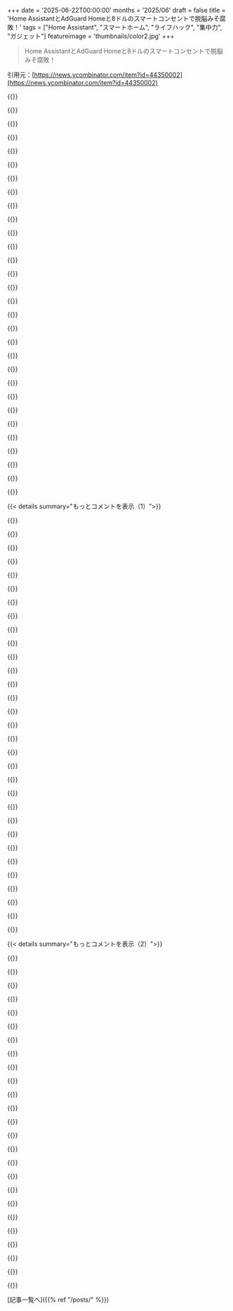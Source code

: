 +++
date = '2025-06-22T00:00:00'
months = '2025/06'
draft = false
title = 'Home AssistantとAdGuard Homeと8ドルのスマートコンセントで脱脳みそ腐敗！'
tags = ["Home Assistant", "スマートホーム", "ライフハック", "集中力", "ガジェット"]
featureimage = 'thumbnails/color2.jpg'
+++

> Home AssistantとAdGuard Homeと8ドルのスマートコンセントで脱脳みそ腐敗！

引用元：[https://news.ycombinator.com/item?id=44350002](https://news.ycombinator.com/item?id=44350002)




{{<matomeQuote body="脳みそ腐敗から気をそらすために、それを助けるための複雑なシステム作って、さらにそれについて記事書くなんて、いかにも HN っぽいね！" userName="userbinator" createdAt="2025/06/22 22:04:33" color="">}}




{{<matomeQuote body="現代の問題には現代的な解決策が必要だよね。<br>真面目な話、気が散ることと集中することはマジ難しい。<br>やる気ある時は全然気が散らないけど、退屈な作業はどんなことでも気が散るんだよなー。" userName="elric" createdAt="2025/06/23 07:14:59" color="">}}




{{<matomeQuote body="俺の場合、一度始めれば大丈夫ってわかってるのに、その日始めるのが辛いんだよ。<br>成長したのに、まだ仕事前に1時間ベッドで脳みそ腐敗見るか準備するか迷うとか、週末 Reddit 何時間も読むとか。<br>始めればいけるけど、始めるのに30～45分かかるって思うだけで、何時間も無駄にしちゃうんだ…。" userName="sigbottle" createdAt="2025/06/23 11:24:02" color="#38d3d3">}}




{{<matomeQuote body="問題は自己規制か、誰かに指示されるか、だよな。<br>自己規律は難しいし意志力が必要。<br>意志力はリソースだと思うけど、誰かに言われた方が楽。<br>ブルーカラーは時間決まってて良いけど、ITホワイトカラー、特に WFH は自分で管理しないと。<br>エンタメもデジタルだから境界線曖昧だし。<br>ブルーカラーになりたい気持ちもわかるわ。" userName="Cthulhu_" createdAt="2025/06/23 12:10:33" color="#785bff">}}




{{<matomeQuote body="マジ同意。<br>工場で働いてたとき、今より大変だったけど、ただ行って仕事するだけだったから超楽だった。" userName="denim_vampire" createdAt="2025/06/23 13:52:04" color="">}}




{{<matomeQuote body="俺も工場からプログラマーになったからわかる！<br>調べたら ADHD だったんだよ。<br>脳みそが壊れてるみたい。<br>ドーパミンとモチベーションの関係が変なんだ。<br>低用量の Adderall が効く人もいるよ。<br>医者に相談してみたら？<br>子供も似てるから、薬なしで対処できるよう手助けしたいな。" userName="avgDev" createdAt="2025/06/23 15:51:50" color="#ff5733">}}




{{<matomeQuote body="最近気づいたんだけど、ハードコアパンク（Poison Idea の Feel The Darkness とか）大音量で聞くと、退屈なタスク乗り越えられるんだ。<br>倦怠感が怒りに変わって「俺がボスだ！」って感じで乗り切る！<br>ハードコアパンク好きなら試してみて。" userName="frereubu" createdAt="2025/06/23 08:06:47" color="">}}




{{<matomeQuote body="俺はそれを”退屈ザル”に何かやらせるって呼んでるよ。<br>そいつが隅っこで楽しそうに小太鼓叩いててくれれば俺は作業できるんだ。" userName="SketchySeaBeast" createdAt="2025/06/23 13:14:43" color="">}}




{{<matomeQuote body="趣味でコード書いてるんだけど、アイデアあっても始めるまでが大変なんだよな。<br>プレッシャーないのに。<br>でも一度始めたら長時間いけるんだけどね。" userName="BrandoElFollito" createdAt="2025/06/23 18:08:51" color="">}}




{{<matomeQuote body="過集中は ADHD や自閉症スペクトラムの特性だけど、中毒もそうだよ。<br>SNS、ネット、ゲームはドーパミンすぐ出るから問題なんだ。<br>短時間オフにするボタンはヘロインをちょっとだけ打つみたいなもん。<br>AAのスポンサーが「ウイスキーちょっと舐めるくらい良いよ」なんて言わないでしょ？<br>ナンセンスだよ。" userName="drvhali" createdAt="2025/06/23 09:41:32" color="#38d3d3">}}




{{<matomeQuote body="なんでやる気出ないの？<br>自分の仕事のほとんどが全く無意味だって気づいてるからじゃない？" userName="anal_reactor" createdAt="2025/06/23 11:21:45" color="">}}




{{<matomeQuote body="テクノロジーが生んだ問題をテクノロジーで解決したがる。<br>人生を構造化しすぎた状態から回復するために、構造的なアプローチを探してるんだよね。" userName="cainxinth" createdAt="2025/06/23 00:33:51" color="">}}




{{<matomeQuote body="それなしじゃ生きられないと思い込み、有害と分かってても手に入れるためどんな手段でも取る人たち。<br>昔は逃げ道だったものが、今や牢獄になったんだ。" userName="AdieuToLogic" createdAt="2025/06/23 02:06:01" color="">}}




{{<matomeQuote body="おい、気候変動でも同じことやってるだろ！<br>「みんな、あと車線一本増やせば全部解決するよ！」みたいな。" userName="lm28469" createdAt="2025/06/23 12:54:37" color="">}}




{{<matomeQuote body="特定の困った行動を抑えるために、強制的なルールを作るのは普通のことだよ。この記事へのコメントは、タバコを止めた人がタバコを持ち歩いてないことをバカにするみたいだね。" userName="_Algernon_" createdAt="2025/06/23 08:23:34" color="">}}




{{<matomeQuote body="この記事は、禁煙したい人が、決められた時間にしかタバコが出ない機械を頑張って作った、みたいに読めたよ。結局、タバコはやめられてないじゃん、て思った。" userName="conductr" createdAt="2025/06/23 19:44:05" color="">}}




{{<matomeQuote body="筆者は話を少し盛ったかもしれないけど、記事は分かりやすくて面白かったよ。ためにもなったし。ドイツ人なのに英語がすごく上手いってのもすごいね。技術ライターとして優秀だよ。ブックマークしたから、また書いてほしいな！HNはそのまま。" userName="gerdesj" createdAt="2025/06/22 23:27:30" color="#ff33a1">}}




{{<matomeQuote body="ありがとう、嬉しいよ！正直、全部本当の話だよ。妻と二人で、庭でRedditやInstagramを1時間も見てるのが嫌でさ。時間の無駄だって分かってるけど、やりたい自分もいるんだよね。葛藤だよ。今回のツールがうまくいくといいな。Neilの記事見て、セットアップとブログ記事を3時間くらいで仕上げたんだ。これでドゥームスクロールを何回か防げれば、時間を無駄にしなくて済むと思って。" userName="remuskaos" createdAt="2025/06/23 05:59:04" color="#ff5c5c">}}




{{<matomeQuote body="あなたはほんと、技術の話を伝えるのが上手いね。うちの夫婦も同じようなことしてるよ。たぶんあなたより年上だけどね（笑）。世界はどんどん変わるし、何が正しいかなんて分からないよね。あなたのやり方はいいと思うし、奥さんも応援してくれてて素敵だよ。いい関係なんだね。大事なものを見失わないで、細かいことは気にしないようにね。" userName="gerdesj" createdAt="2025/06/24 23:46:22" color="#45d325">}}




{{<matomeQuote body="誰かが気が散るのをやめるために作った、ちょっと複雑すぎるシステムについて、この記事を読んでコメントする… これが一番HNっぽい行動だよね ;P" userName="dirkc" createdAt="2025/06/23 07:42:12" color="">}}




{{<matomeQuote body="でもこれ、好きだな！こういうプロジェクトって作るの楽しいし、実際に困ってることを解決できるもんね。きっと筆者と彼女もちゃんと使ってるんじゃないかな。もしルームメイトがネット使い放題にこだわらなかったら、うちでも同じようなDNSフィルタリングやってみたいんだけどなぁ。" userName="s3p" createdAt="2025/06/23 21:03:21" color="">}}




{{<matomeQuote body="時にはこれが一番の気分転換になるんだよね。何かを作るためだけに作るって、なんだか不思議と落ち着く感じがするんだ。" userName="nsgi" createdAt="2025/06/23 07:10:54" color="">}}




{{<matomeQuote body="ずっと簡単なのは、nextDNSを広告ブロックに使うことかな。でもAdGuard Homeだってそこまで難しくないと思うよ。永遠に広告を見せられて脳みそが腐るより、ちょっと頑張る方がマシでしょ。やる価値あると思うな =)" userName="illiac786" createdAt="2025/06/23 11:27:11" color="#45d325">}}




{{<matomeQuote body="特にnextDNSにはタダで使えるプランもあるからね。" userName="smileysteve" createdAt="2025/06/23 13:10:54" color="">}}




{{<matomeQuote body="Home Assistantマジ最高！何年も前、幼児だった息子にお古のデジカメあげたらさ。しばらくして撮った写真見たらゾッとしたんだ。<br>息子、夜中に玄関の鍵開けて外出て、家の外観の写真撮って、また家に戻って鍵閉めてベッドに戻ってたんだよ。それでワイヤレスドアセンサー買って、夜10時から朝6時の間にトリガーされたら部屋の電気つく自動化作ったんだ。<br>後でこれを発展させて、今じゃ子供が家から出れるドアや窓全部にセンサー付けてる（4人子供いるからね）。これって泥棒が入ってくるドア窓と同じだから、家を空ける時は遠隔通知もしてくれる警報システムとしても使えるんだ。<br>一番良いのは、Home Assistantだと特定のアプリやエコシステムに縛られないことだね。うちのドア窓センサーと電球は違うメーカーだけど、全部一つのアプリで操作できるんだ。" userName="polivier" createdAt="2025/06/22 22:42:38" color="#ff33a1">}}




{{<matomeQuote body="個人的に、君のコメントで一番面白かったのがここだよ：<br>＞うちの幼児が夜中に家から出て外の写真撮って（夜中に！）、また家に戻って鍵閉めてベッドに戻ったんだ。<br>その幼児に、なんでそんなことしたのか聞いたことある？幼児がそんなことまでする思考プロセス、夜中に家の外の写真がそんなに欲しかったなんて。それはかなりのレベルの好奇心だよ、育むべきだね。<br>うちの子も同じくらいの年齢の頃、そんな変わり者な一面はあったけど、多分「暗闇」を怖がりすぎただろうな（あと、うちは買った時からセキュリティシステムが付いてて、今でも時々うっかり作動させちゃうから、子供たちもそれ知ってたと思う）。" userName="BLKNSLVR" createdAt="2025/06/23 00:34:54" color="">}}




{{<matomeQuote body="結果は期待通りじゃないかもだけどね。うちのもっと小さかったいとこが、村で夜中に中庭で誰かと遊んでるって言ってたんだ。ほとんど喋れなかった頃から。家族の他の幼児2人も同じこと言ってたらしい。幽霊みたいで怖い話だけど、俺は信じてない。誰かが怖い話で子供を外に出さないようにした結果、そう思い込んじゃったんじゃないかって思ってるよ。" userName="litmus-pit-git" createdAt="2025/06/23 04:50:14" color="">}}




{{<matomeQuote body="なんでそんなことしたか覚えているか分からないけど、彼の年齢で一人で家を出るべきじゃないってことはハッキリ言ったよ。でも好奇心に関しては、危険じゃない限り子供たちが自分のやり方で世界を探検するのを基本的にさせてるんだ。そして「危険」っていうのは、「一生残るようなダメージ」だと理解してるんだよ（例えば、目を失うようなことは危険だけど、指を折るようなことは危険じゃない）。" userName="polivier" createdAt="2025/06/23 11:27:01" color="">}}




{{<matomeQuote body="うちの子は3歳児の視点からすれば、完全にまともな理由でやるね。<br>幸い、問題のドアには古いセキュリティチェーンが付いてて、時間の経過と期待だけで持ってるようなもんだけど、とりあえず今はこれで彼女を中に留めておけるから大丈夫。" userName="interloxia" createdAt="2025/06/23 06:22:25" color="">}}




{{<matomeQuote body="どこのドア/窓センサーを使ったの？" userName="mcgrath_sh" createdAt="2025/06/22 22:58:26" color="">}}




{{< details summary="もっとコメントを表示（1）">}}

{{<matomeQuote body="IKEAのにしようかほぼ決めてたんだけど、結局Aqaraにしたんだ。値段は高いけど、すごく小さくて信頼性あるし、バッテリーの持ちもかなり良いよ。" userName="polivier" createdAt="2025/06/22 23:29:53" color="">}}




{{<matomeQuote body="職場の窓40個にZwaveセンサー付けたんだけど、男性トイレの窓のだけ電池切れ早かったんだ。窓開けっ放しにすることが多くて、外の環境で電池端子が腐食してたのが原因。シリコンシーラント塗って対策したよ。" userName="gerdesj" createdAt="2025/06/23 00:05:36" color="#785bff">}}




{{<matomeQuote body="君…えっと、一人じゃないよ https://hyperboleandahalf.blogspot.com/2020/09/richard.html" userName="russdill" createdAt="2025/06/23 04:43:16" color="">}}




{{<matomeQuote body="あのブログ記事、めっちゃ面白いね！サイト全体を探検したくなったよ。紹介してくれてありがとう！" userName="ljf" createdAt="2025/06/23 06:24:57" color="">}}




{{<matomeQuote body="スマホ依存かどうか確かめるために、段階的に難易度を上げていく練習を紹介するね。<br>1. 休みの日、スマホを使う必要がないなら、一日中引き出しに入れておいて、見たり触ったりしない。<br>2. 休みの日、スマホを使う必要がないなら、引き出しに入れて一日置いて、さらに1時間以上外出する。<br>3. 友達と会う、ランチに行く、買い物に行く時に、スマホを家に置いていく。<br>4. オフィスに行く日に、スマホを家に置いていく。<br>5. 週末丸々、スマホを引き出しに入れたままにする。<br>6. 一日以上の旅行（休暇、実家訪問など）に行く時に、スマホを家に置いていく。" userName="AdieuToLogic" createdAt="2025/06/23 02:48:40" color="#ff5c5c">}}




{{<matomeQuote body="問題は、自分が完全に依存してるって分かってるのに、止められないことだよ。毎日ウォッカボトル飲んでるアル中みたいな気分さ。何度も止めようとしたけど、どうしてもダメなんだ。良い日があっても、次の日にはすぐ依存状態に戻っちゃう。平均して一日5～10時間は無駄な画面時間かな（YouTubeの変な動画見たり、絶対買わないもの調べたり、絶対就けない仕事妄想したり）。色々なブロックソフトや戦略を試したけど、どんなに凝ったソフトも変わらないみたい。ブロックを回避する方法を何かしら見つけちゃうし、そのうちブロックをオフにするのが身体に染み付いちゃうんだ。一番極端だったのは、家のネット切ってガラケーに半年戻したこと。確かに画面時間は減ったと思うけど、駅で公衆Wi-Fi使うのに何時間も座ってたり、テレビを延々と見たりしてた。これは本当に手強い問題だよ。多分、技術的な解決策はないんじゃないかな。" userName="annie_muss" createdAt="2025/06/23 05:54:45" color="#ff5c5c">}}




{{<matomeQuote body="2段階認証（2fa）にスマホが必要な場合、これはどうするの？" userName="CGMthrowaway" createdAt="2025/06/23 04:26:56" color="">}}




{{<matomeQuote body="Apple Watchのセルラーモデルを手に入れるのもお勧めだよ。そうすれば、緊急時に連絡は取れるけど、SNSとか他の気を散らすものにはアクセスできない。Apple Watchを手に入れてから、スマホを家に置いたままにすることが多くなった気がするね。" userName="mwidell" createdAt="2025/06/23 03:15:18" color="#ff33a1">}}




{{<matomeQuote body="＞2段階認証（2fa）にスマホが必要な場合、これはどうするの？<br>ちょっと気になるんだけど、もし仕事でオンコールじゃない日とか、祝日だとしてさ。仕事じゃない活動で2段階認証が必要になる状況って、想像できる？つまり、2faって毎日の生活に必須なの？" userName="AdieuToLogic" createdAt="2025/06/23 05:14:00" color="">}}




{{<matomeQuote body="一番難しいのは、トイレに座ってる時にスマホを使わないことだよね" userName="thi2" createdAt="2025/06/23 03:04:14" color="">}}




{{<matomeQuote body="ガラケー（dumbphone）の方が、もっと安くて良くないの？" userName="gattilorenz" createdAt="2025/06/23 06:54:49" color="">}}




{{<matomeQuote body="依存は問題じゃなくて、問題に対する（下手な）解決策なんだよ。自分の根本的な問題が何か見つけて、まずそれに対処すべきだね。そうしないと、一つの解決策を取り上げても、代わりがないだけだから。僕の場合、友達と遊んでて、お互いに関心を持ってる時は、ネットサーフィンしたい衝動が全く起きないことに気づいたんだ。オキシトシンが急に出て、時間が経つと減るから補充が必要なんだろうね。ネットのスクロールはジャンクフードみたいなもので、一時的に満たされる気がするけど、止めるとすぐ空っぽになる。今は、気分が落ち込んできたら友達に電話したり会う約束したりするんだ。たくさんの友達が連絡したら喜んでくれるのに、自分からは全然連絡してこないのが面白いよね。" userName="omikun" createdAt="2025/06/23 06:15:19" color="#45d325">}}




{{<matomeQuote body="ADHDかどうか自分でチェックしてみた？" userName="kolinko" createdAt="2025/06/23 06:03:01" color="">}}




{{<matomeQuote body="例えば、個人プロジェクトのGitHubとかだね。他にも、サービスにログインするのにスマホが必要なケースはいくつかあるよ。" userName="eCa" createdAt="2025/06/23 06:51:30" color="">}}




{{<matomeQuote body="数年前に大人になってからADHDと診断されたよ。薬も飲んでるし、色々工夫してるけど大変。今朝9時に簡単なToDoリスト書いたのに、もう夜なのに集中してできたのは30分くらいで、あとはずっとネット見てたんだ。<br>何が混乱するって、たまにちゃんと作業できる日もあるんだけど、そういう日と他の日で何を変えてるのか全然分からないことなんだ。" userName="annie_muss" createdAt="2025/06/23 07:27:07" color="#ff5733">}}




{{<matomeQuote body="まあ、何かのテストには良いんだろうけど、それを「スマホ依存」とは呼ばないな。友達や家族と連絡取れるようにしたいってのは普通だし、「依存」ってのは【SNSをスクロールするとか】みたいに強迫的にスマホを使い始めた時からだと思うんだ。<br>それにスマホってコンテンツ消費するだけの機械じゃないし。近所に新しい猫がいた時に備えてポケットカメラ持ってる感覚で持つのも好きだし、バスの時刻調べたり、レンタル自転車借りたり、タクシー呼んだりとか、外出時にはそれ全部できないと困るからね。<br>俺のスマホをほとんど見ない秘訣は、ちょっと皮肉だけどスマートウォッチ持つことと、スマホの通知を注意深く選ぶことなんだ。大事な通知を逃せないって分かってるから、スマホを全く見ないでいられるんだ。そうすれば時間潰しのアプリとか見る機会もないし。手首で通知がブルってなったら、それが本当に大事なことか、後でいいことか一瞬で分かるんだ。" userName="franga2000" createdAt="2025/06/23 09:11:45" color="#ff33a1">}}




{{<matomeQuote body="すごくいいね、うちの子に使ってみるよ。でもこれ俺のケースには当てはまらないんだ。<br>俺は財布（手帳型ケース）としていつも持ち歩いてるけど、使うのは電話（何週間も電話してない両親と話す時とかｗ）と公共交通機関の支払い（NFCカードチャージ超面倒）くらいで、リュックの中に数日入れっぱなしってこともある。SNSもチャットアプリ（SMS除く）も全く使わないし、FBに登録した記憶もないな。最後に何かアプリ入れたのもいつか思い出せないくらいだ。<br>これ、スマホの超健全な使い方だと思うんだ。依存じゃなくて、むしろ依存してる社会にプレッシャーかけられて合わせてるだけ。" userName="stiray" createdAt="2025/06/23 03:36:03" color="#785bff">}}




{{<matomeQuote body="これ精神科医とかセラピストと話した？少なくとも俺の場合は、十分な量の薬を飲む前にこんなパターンだったよ。" userName="kolinko" createdAt="2025/06/23 08:46:45" color="#ff5c5c">}}




{{<matomeQuote body="毎日Git pullして、翌日Git push？24時間常にネット繋がってないと何もできないこと忘れちゃったの？それか、そもそもなんで分散バージョン管理システム使うんだっけ。" userName="em500" createdAt="2025/06/23 07:15:12" color="">}}




{{<matomeQuote body="ダムフォンにメインの電話番号入れられないのは、そのSIMがiPhoneに入ってるからで、緊急時の通知には使えないよな。現実として、ほとんどの人はダムフォンを日常使いできないんだよ。社会はもうその地点を過ぎちゃったんだ。" userName="jen729w" createdAt="2025/06/23 07:21:53" color="#38d3d3">}}




{{<matomeQuote body="これはマジ良いね。スマホなしで近所を散歩したり、店に行ったり、祭りで街中を歩いたりしてるよ。最初は変な感じだけど、だんだん気持ちよくなる。<br>去年の春にネットなしで旅行したんだけど、最高だった。旅行の計画中に、古いTomTomの内蔵地図がオンラインで見てるのと合ってるか確認したんだ。過去10年くらいであんまり道路工事なかったからね。それからスマホの電源切って、もしもの時のためにグローブボックスに鍵かけて閉まったんだ。<br>それから深呼吸して、車をスタートさせて北に向かった。通知が鳴ることもないし、誰からも電話かかってこないし、ニュースの見出しが飛び込んできて気分を害することもないって分かってるだけで超最高だったよ。たとえそういうことが常に起きてなかったとしても、そういう可能性がある状態でいることがストレスだったみたいで、電源を切るのが驚くほどスッキリしたんだ。" userName="myself248" createdAt="2025/06/23 03:00:12" color="#38d3d3">}}




{{<matomeQuote body="トイレに座って携帯を見る時間があるなら、それ対処した方がいいよ。" userName="zargon" createdAt="2025/06/23 03:12:26" color="">}}




{{<matomeQuote body="面白いことに、1より2とか3（友達待ちでリアルタイム更新ないと不安とか）のシナリオの方がずっと難しいと思うんだ。家にスマホあると、退屈してついつい見ちゃう誘惑がデカすぎるんだよ。" userName="BeFlatXIII" createdAt="2025/06/23 13:07:39" color="#785bff">}}




{{<matomeQuote body="ダムフォンにはiMessage、音声入力、ボイスメモ、タイマーとか、生活を便利にしてくれるちょっとした機能がないんだよね。だから俺はApple Watchの方がいいと思う。" userName="mwidell" createdAt="2025/06/23 08:09:02" color="#ff33a1">}}




{{<matomeQuote body="それ、単に事実じゃないよ。俺が住んでる地域じゃ、主要なキャリアどこもMultisimを提供してる。つまり、同じ番号でeSIMかSIMが2つ使えるってこと。主にSmartwatch用だけど、Phoneでも使えるんだぜ。" userName="eemil" createdAt="2025/06/23 10:25:51" color="">}}




{{<matomeQuote body="「子供に使ってみるよ、でも俺の場合は違う」ってコメントありがとうね。君の視点を共有してくれて感謝だ。ただ、元々俺が言ってたのは「もしあれば」っていう携帯依存度を測るためのエクササイズなんだってことを指摘させてほしいんだ。<br>「もしあれば」っていう言葉に注意してね。君が携帯依存じゃないって言ってるし、そう思わない理由もないよ。もっと重要なのは、俺は君や誰かの依存を裁定するつもりはないってことさ。" userName="AdieuToLogic" createdAt="2025/06/23 03:52:32" color="">}}




{{<matomeQuote body="レベル4はオフィスに行く日だってことだろ？仕事で2FAが必須な人は、その時点でこのレベルを超えられないじゃん。" userName="timerol" createdAt="2025/06/23 15:14:20" color="">}}




{{<matomeQuote body="これ、良いポイントだね。俺のPhoneは俺の記憶そのものなんだ。もしPhoneなしでいなきゃいけないってなったら、絶対にノートとペンを持ち歩く必要がある。たぶんカメラもね。" userName="leokennis" createdAt="2025/06/23 07:11:43" color="">}}




{{<matomeQuote body="セラピスト何人かと話したことがあるんだ。たいてい話した後は気持ちが良かったんだけど、たぶん1週間くらいで元の習慣に戻っちゃうんだよね。残念ながら、俺が住んでるとこじゃセラピーに健康保険がきかないから、とても払えないんだ。" userName="annie_muss" createdAt="2025/06/23 09:53:39" color="">}}




{{<matomeQuote body="レベル7：Phoneなしで家族のところに旅行しても、精神的に参らないこと。" userName="subscribed" createdAt="2025/06/23 19:13:52" color="">}}

{{</details>}}




{{< details summary="もっとコメントを表示（2）">}}

{{<matomeQuote body="昔ながらの芳香剤のラベル読みね。" userName="syabro" createdAt="2025/06/23 09:11:58" color="">}}




{{<matomeQuote body="「緊急時のためにCellular機能付きのApple Watchもおすすめだよ。そうすれば連絡取れるから…」っていう提案についてね。<br>緊急連絡が本当に必要になり得る人（小さい子供の親とか、健康リスクのある家族がいる人とか）にとっては、これは賢明なアドバイスだね。でも、そういう切実な心配事がない人にとっては、Cellular機能付きのApple Watch（や同等のデバイス）はプラセボ効果を生んで、依存からの離脱を覆い隠してしまう可能性があるよ。" userName="AdieuToLogic" createdAt="2025/06/23 03:35:36" color="">}}




{{<matomeQuote body="「つまり、2FAは日常生活に必須か？」って問いについてだけど、俺は個人デバイスのブラウザではアカウントにログインしたままにしないんだ。それに仕事では毎日自動で必要になる。だから基本的に、何かアカウントで作業する必要がある時は、2FAにアクセスする必要があるんだよ。そして、ログインしたままにしてるPhoneアプリについては、まあ、それらはPhoneの上にあるわけだしね。" userName="LeafItAlone" createdAt="2025/06/23 13:09:28" color="">}}




{{<matomeQuote body="そのセラピストはADHDを専門としてた？そうじゃない人は、逆効果なアドバイスをすることが多いよ。あと、精神科医に自分が経験してることを説明するのも良いアイデアだね。別の薬を勧めたり、量を増やしたりしてくれるかもしれないよ。" userName="kolinko" createdAt="2025/06/23 21:25:14" color="">}}




{{<matomeQuote body="この記事、昔の自分を思い出すな。一つすごく役立ったのは、マインドフルネス瞑想を習慣にすることだよ。エンタメへの欲求が減って、集中力とか実行機能がすごく改善した気がする。全体的な幸福度も上がったしね。技術的なブロック方法としては、（Androidでだけど、他のデバイスは自分で何とかできるから）<br>1：AdGuardでDNSレベルで関係するアドレスをブロックした。ループホールをなくすために、正規表現みたいなパターンでブロックできるAdGuardを選んだんだ。<br>2：AppLock（これが他のより良いかは調べてないけど）を使って、設定、AdGuard、AppLock自体を開くときにパスコードを要求するようにした。このパスコードは、手間はかかるけど解除可能な方法で保存しとく。必要なら友達や家族に設定して保存してもらってもいい。<br>3：AdGuardとAppLockのアイコンをホーム画面から消して、設定 → アプリからしかアクセスできないようにした。<br>これはうまくいったよ。解除するのが面倒なくらいには十分面倒くさい。でも、ブロックリストを更新できないほど面倒でもない。何をブロックして何をしないかをすごく正確に選べるくらい柔軟だ。そして、最悪のスクロール中毒ドライバーである（Android）スマホに特化してる。<br>必要なら、Google Parental Controlsでアプリのダウンロードを止めちゃう手もあるけど、僕はDNSブロックで十分だった。<br>もしテレビとか他のデバイスでも苦労してるなら、そもそもそういうデバイスを持たないって選択肢も考えられるか検討してみて。<br>とはいえ、依存症や実行機能障害に対する専門的な心理的サポートも存在するよ。僕の場合、上で書いた方法で十分じゃなかったら、それが最後の頼みの綱だったかな。<br>諦めないで、頑張って。" userName="kobenni" createdAt="2025/06/24 08:01:24" color="#45d325">}}




{{<matomeQuote body="僕がスマホで効果あったのはOneSecアプリだよ。アプリのショートカットやSafari拡張機能と連携して、ブロックされてるコンテンツにアクセスする前にちょっとしたタスク（20秒の呼吸運動とか）を促すんだ。この時間とタスクが、「今やりたいのはこれじゃない」って思い出すのに十分なんだよね。もし意識的にそのプラットフォームに行きたい時は、エクササイズをすればアクセスできるし。<br>唯一の欠点は、ウェブサイトをブロックするためにSafari拡張機能がブラウジング履歴にフルアクセスできることかな。開発者はデータ取らないって言ってるし、今のところ僕は信じてるけど（君は違うかもしれないね）。アプリブロックに関しては、個人データ共有は必要ないみたいだよ。" userName="tmhrtly" createdAt="2025/06/22 23:02:09" color="#45d325">}}




{{<matomeQuote body="＞ OneSecアプリが効いたって話だけど<br>たまに一番シンプルな解決策はルーダイト的な方法だよ。スマホを置いて、そこから離れること。<br>もしこれが乗り越えられないお願いに思えたり、現実的じゃないなら、距離を置けないスマホ上の別のアプリで解決できることより、対処すべきもっと大きな懸念があるんじゃないかって、僕は謙虚に提案するね。" userName="AdieuToLogic" createdAt="2025/06/23 01:53:26" color="">}}




{{<matomeQuote body="同意、それが道筋だね。僕にとって、こういうアプリは、安っぽい、クソなドーパミンへの経路に余計な摩擦を加えることで、その道筋へ僕を nudging してくれるツールなんだ。このアプリに中断されると、脳みそが「あれ、この時間を本当に何に使いたいんだっけ？」って問いかけてくることが多いよ。" userName="tmhrtly" createdAt="2025/06/23 06:46:50" color="">}}




{{<matomeQuote body="本当すぎるね。君の問題がスマホなら、解決策はスマホの中には見つからないよ。" userName="nkrisc" createdAt="2025/06/23 02:08:06" color="">}}




{{<matomeQuote body="OneSecが必要とする大量のパーミッション、君たちはどうやって納得してるの？彼らは全部デバイス内に留まるって言ってるけど、クローズドソースアプリだから、スマホから出ていくパケットを見る以外に確認する手段は実質ないよね。" userName="dsauerbrun" createdAt="2025/06/23 17:35:06" color="#785bff">}}




{{<matomeQuote body="このアプリはインストールしてないんだけど、設定のApp Privacy Reportを使って、アプリのネットワークアクティビティを見て、どのドメインにどれくらいの頻度で接続してるか調べたらいいと思うよ。決定的ではないけど、情報を送ってるかどうかにある程度の洞察を与えてくれると思う。理想的には、ネットワーク接続を一切しないことだね。" userName="atommclain" createdAt="2025/06/23 17:51:54" color="#ff5733">}}




{{<matomeQuote body="iPhoneのショートカットを使って、OneSecみたいなことできないかな？" userName="johncole" createdAt="2025/06/22 23:09:52" color="">}}




{{<matomeQuote body="子供が窒息してて、そのアプリが「20秒静かに呼吸して」って求めてくるのを想像してみてよ。" userName="mrheosuper" createdAt="2025/06/24 02:40:47" color="">}}




{{<matomeQuote body="僕がスマートホーム系のものを選ぶとき、いくつか基準があるんだ。コントロールは主電源かUPS、あるいは両方から取るとか。重要なら、Wi-Fi／有線がダメでも動き続けるべきだ。だからうちのドアベルは前は機械式チャイムに繋がってた（Doorbird）。今のReolinkのは繋がってないけど、PoEだしスイッチは全部UPS経由だ。Reolinkには別にコンセントに挿すチャイムがあって、カメラは断然良いけどね。あと、うちの家庭用機器はどれもネットに無制限にアクセスさせない。IoT用にVLANを2つ作ってて、「普通のもの」用と「ちょっと怖いもの」用で分けてるんだ。全体のことは企業ITと同じように扱ってるし、Nessusも当ててるよ。Home Assistantは自分と仕事用、それに顧客の分もいくつか管理してる。<br>OPが選んだスマートプラグは、明らかにアクセスを少し不便にしつつ信頼性も考えて設計されてる。モニタリング機能もあるだろうね、賭けてもいいよ。<br>あれは物事を「proper like」にやるオタクだね。" userName="gerdesj" createdAt="2025/06/22 23:20:34" color="#45d325">}}




{{<matomeQuote body="PoEとかUPS使って電源を集中管理すると、停電時も長時間動かせるんだ。ルーターとかAP、カメラまで全部PoEで動かしてるよ。<br>家全体のUPSも導入したいけどまだできてないんだよね。光回線の終端装置とかもPoEスプリッターで動かしてるよ。<br>スイッチは冗長化してるから、片方壊れてもネットワークの半分は生きてるんだ。でも、どんどんデバイスが増えてネットワーク上の機器がめちゃくちゃ多くなっちゃったな。" userName="phil21" createdAt="2025/06/22 23:24:30" color="#45d325">}}




{{<matomeQuote body="イギリスの家だと屋根裏にスイッチとかIT機器置いてるんだ。そこから壁伝いにケーブル引きやすいんだよね。<br>ガレージとか居間までCat 5eを何本も引いてるよ。<br>お互い「正しく」やってるってことかな。<br>IoTの最大の批判は不安定さとセキュリティだけど、適当に買ってもまあ動くことは多いよね。Alexaみたいなのも、ちょっとセキュリティが不安なのは目を瞑ればまあいいかってなる。<br>自動化に「不条理」なんてないさ。" userName="gerdesj" createdAt="2025/06/22 23:53:14" color="#785bff">}}




{{<matomeQuote body="もっとローテクで高いことやっちゃったよ。Pi-holeを入れるくらいしか技術力ないんだけどね。<br>2001年のBMW E39を買って、それに手がかかるんだ。相変わらずスマホ見すぎだけど、その半分は車と修理のことになったな。" userName="hydrogen7800" createdAt="2025/06/23 12:39:05" color="">}}




{{<matomeQuote body="広告とかSNSなんかより、YAMLでプログラミングしようとする方が脳みそ腐敗するに決まってるよ。" userName="alkonaut" createdAt="2025/06/23 06:29:31" color="">}}




{{<matomeQuote body="Home Assistantなら自動化の99％はYAML要らないよ。記事の主も、GUIで作ってそのソースコードを貼っただけだと思う。<br>Node-REDを使う手もあるよ。" userName="tigrezno" createdAt="2025/06/23 06:59:07" color="#45d325">}}




{{<matomeQuote body="HAは結構使ってて痛い目も見たんだ。GraphicalなローコードよりYAMLを選ぶけど、ちゃんとやるなら普通のプログラミング言語でしょ。<br>GitHub ActionsとかAzure PipelinesのCIスクリプト書く時と一緒だよ。YAMLは必要最低限にして、より表現力のある言語でプログラムを呼び出すのが一番だよ。" userName="alkonaut" createdAt="2025/06/23 12:17:12" color="#ff5c5c">}}




{{<matomeQuote body="いつ頃使ってたかによるけど、もう一回試してみるといいかもね。私のところでは25個以上の自動化が動いてるけど、もうカスタムYAMLは要らないよ。<br>毎年どんどん改善されてるんだ。<br>一部jinjaのvalue templatesは使ってるけどね。" userName="bmicraft" createdAt="2025/06/23 22:43:03" color="#ff33a1">}}




{{<matomeQuote body="なんでZigbeeボタンじゃなくてプラグを使ってるの？ プラグを使う意味が分からないな。" userName="stavros" createdAt="2025/06/22 21:40:49" color="">}}




{{<matomeQuote body="ちょうどプラグが余ってたから使ったんだ。ボタンが付いてるからそれで十分だしね。<br>それに利点もあって、小さなランプを繋げられるんだ。14分後にプラグが2秒ごとにオンオフして、時間切れを知らせてくれるから、ちょっとしたドラマを演出できるんだよ。" userName="remuskaos" createdAt="2025/06/23 04:06:02" color="#ff33a1">}}




{{<matomeQuote body="プラグにボタンがあって、手動でオンにしたときにイベントを送出するんだよ。" userName="rcarmo" createdAt="2025/06/22 21:43:31" color="">}}

{{</details>}}



[記事一覧へ]({{% ref "/posts/" %}})
